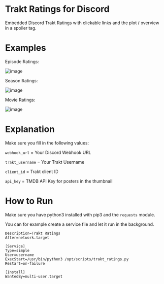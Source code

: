 # Trakt Ratings for Discord
Embedded Discord Trakt Ratings with clickable links and the plot / overview in a spoiler tag.

# Examples

Episode Ratings:

![image](https://user-images.githubusercontent.com/39315068/227022797-2844f122-e7e8-4af2-9116-c331ddfea860.png)

Season Ratings:

![image](https://user-images.githubusercontent.com/39315068/227022956-f7de16fa-c8a7-4a5d-9308-ae32a87d1e61.png)

Movie Ratings:

![image](https://user-images.githubusercontent.com/39315068/227023093-3601b075-67ea-4a73-b7dc-9c7beb2e439c.png)

# Explanation

Make sure you fill in the following values:

`webhook_url` = Your Discord Webhook URL

`trakt_username` = Your Trakt Username

`client_id` = Trakt client ID

`api_key` = TMDB API Key for posters in the thumbnail

# How to Run

Make sure you have python3 installed with pip3 and the `requests` module.

You can for example create a service file and let it run in the background.

```[Unit]
Description=Trakt Ratings
After=network.target

[Service]
Type=simple
User=username
ExecStart=/usr/bin/python3 /opt/scripts/trakt_ratings.py
Restart=on-failure

[Install]
WantedBy=multi-user.target
```
